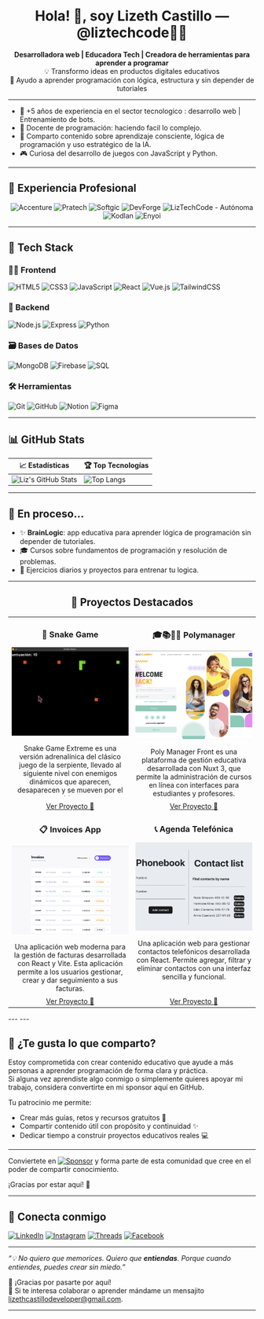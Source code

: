 <h1 align="center">Hola! 👋, soy Lizeth Castillo — @liztechcode👩‍💻</h1>

<p align="center">
  <strong>Desarrolladora web | Educadora Tech | Creadora de herramientas para aprender a programar</strong><br>
  💡 Transformo ideas en productos digitales educativos<br>
  🧠 Ayudo a aprender programación con lógica, estructura y sin depender de tutoriales
</p>

---

- 🚀 +5 años de experiencia en el sector tecnologico : desarrollo web | Entrenamiento de bots.
- 🧠 Docente de programación: haciendo facil lo complejo.
- 📣 Comparto contenido sobre aprendizaje consciente, lógica de programación y uso estratégico de la IA.
- 🎮 Curiosa del desarrollo de juegos con JavaScript y Python.

---
## 💼 Experiencia Profesional

<div align="center">
  <img src="https://img.shields.io/badge/Accenture-A100FF?style=for-the-badge&logo=accenture&logoColor=white" alt="Accenture" />
  <img src="https://img.shields.io/badge/Pratech-0078D7?style=for-the-badge&logo=data:image/svg+xml;base64,PHN2ZyB4bWxucz0iaHR0cDovL3d3dy53My5vcmcvMjAwMC9zdmciIHZpZXdCb3g9IjAgMCA0OCA0OCIgd2lkdGg9IjQ4cHgiIGhlaWdodD0iNDhweCI+PHJlY3Qgd2lkdGg9IjQ4IiBoZWlnaHQ9IjQ4IiBmaWxsPSIjMDA3OEQ3Ii8+PHRleHQgeD0iNTAlIiB5PSI1MCUiIGRvbWluYW50LWJhc2VsaW5lPSJtaWRkbGUiIHRleHQtYW5jaG9yPSJtaWRkbGUiIGZvbnQtZmFtaWx5PSJzYW5zLXNlcmlmIiBmb250LXdlaWdodD0iYm9sZCIgZm9udC1zaXplPSIxNnB4IiBmaWxsPSJ3aGl0ZSI+UDwvdGV4dD48L3N2Zz4=" alt="Pratech" />
  <img src="https://img.shields.io/badge/Softgic-FF6B00?style=for-the-badge&logo=data:image/svg+xml;base64,PHN2ZyB4bWxucz0iaHR0cDovL3d3dy53My5vcmcvMjAwMC9zdmciIHZpZXdCb3g9IjAgMCA0OCA0OCIgd2lkdGg9IjQ4cHgiIGhlaWdodD0iNDhweCI+PHJlY3Qgd2lkdGg9IjQ4IiBoZWlnaHQ9IjQ4IiBmaWxsPSIjRkY2QjAwIi8+PHRleHQgeD0iNTAlIiB5PSI1MCUiIGRvbWluYW50LWJhc2VsaW5lPSJtaWRkbGUiIHRleHQtYW5jaG9yPSJtaWRkbGUiIGZvbnQtZmFtaWx5PSJzYW5zLXNlcmlmIiBmb250LXdlaWdodD0iYm9sZCIgZm9udC1zaXplPSIxNnB4IiBmaWxsPSJ3aGl0ZSI+UzwvdGV4dD48L3N2Zz4=" alt="Softgic" />
  <img src="https://img.shields.io/badge/DevForge-512BD4?style=for-the-badge&logo=data:image/svg+xml;base64,PHN2ZyB4bWxucz0iaHR0cDovL3d3dy53My5vcmcvMjAwMC9zdmciIHZpZXdCb3g9IjAgMCA0OCA0OCIgd2lkdGg9IjQ4cHgiIGhlaWdodD0iNDhweCI+PHJlY3Qgd2lkdGg9IjQ4IiBoZWlnaHQ9IjQ4IiBmaWxsPSIjNTEyQkQ0Ii8+PHRleHQgeD0iNTAlIiB5PSI1MCUiIGRvbWluYW50LWJhc2VsaW5lPSJtaWRkbGUiIHRleHQtYW5jaG9yPSJtaWRkbGUiIGZvbnQtZmFtaWx5PSJzYW5zLXNlcmlmIiBmb250LXdlaWdodD0iYm9sZCIgZm9udC1zaXplPSIxNnB4IiBmaWxsPSJ3aGl0ZSI+REY8L3RleHQ+PC9zdmc+" alt="DevForge" />
  <img src="https://img.shields.io/badge/LizTechCode-10B981?style=for-the-badge&logo=data:image/svg+xml;base64,PHN2ZyB4bWxucz0iaHR0cDovL3d3dy53My5vcmcvMjAwMC9zdmciIHZpZXdCb3g9IjAgMCA0OCA0OCIgd2lkdGg9IjQ4cHgiIGhlaWdodD0iNDhweCI+PHJlY3Qgd2lkdGg9IjQ4IiBoZWlnaHQ9IjQ4IiBmaWxsPSIjMTBCOTgxIi8+PHRleHQgeD0iNTAlIiB5PSI1MCUiIGRvbWluYW50LWJhc2VsaW5lPSJtaWRkbGUiIHRleHQtYW5jaG9yPSJtaWRkbGUiIGZvbnQtZmFtaWx5PSJzYW5zLXNlcmlmIiBmb250LXdlaWdodD0iYm9sZCIgZm9udC1zaXplPSIxNnB4IiBmaWxsPSJ3aGl0ZSI+TFQ8L3RleHQ+PC9zdmc+" alt="LizTechCode - Autónoma" />
  <img src="https://img.shields.io/badge/Kodlan-007BFF?style=for-the-badge&logo=data:image/svg+xml;base64,PHN2ZyB4bWxucz0iaHR0cDovL3d3dy53My5vcmcvMjAwMC9zdmciIHZpZXdCb3g9IjAgMCA0OCA0OCIgd2lkdGg9IjQ4cHgiIGhlaWdodD0iNDhweCI+PHJlY3Qgd2lkdGg9IjQ4IiBoZWlnaHQ9IjQ4IiBmaWxsPSIjMDA3QkZGIi8+PHRleHQgeD0iNTAlIiB5PSI1MCUiIGRvbWluYW50LWJhc2VsaW5lPSJtaWRkbGUiIHRleHQtYW5jaG9yPSJtaWRkbGUiIGZvbnQtZmFtaWx5PSJzYW5zLXNlcmlmIiBmb250LXdlaWdodD0iYm9sZCIgZm9udC1zaXplPSIxNnB4IiBmaWxsPSJ3aGl0ZSI+SzwvdGV4dD48L3N2Zz4=" alt="Kodlan" />
  <img src="https://img.shields.io/badge/Enyoi-6C63FF?style=for-the-badge&logo=data:image/svg+xml;base64,PHN2ZyB4bWxucz0iaHR0cDovL3d3dy53My5vcmcvMjAwMC9zdmciIHZpZXdCb3g9IjAgMCA0OCA0OCIgd2lkdGg9IjQ4cHgiIGhlaWdodD0iNDhweCI+PHJlY3Qgd2lkdGg9IjQ4IiBoZWlnaHQ9IjQ4IiBmaWxsPSIjNkM2M0ZGIi8+PHRleHQgeD0iNTAlIiB5PSI1MCUiIGRvbWluYW50LWJhc2VsaW5lPSJtaWRkbGUiIHRleHQtYW5jaG9yPSJtaWRkbGUiIGZvbnQtZmFtaWx5PSJzYW5zLXNlcmlmIiBmb250LXdlaWdodD0iYm9sZCIgZm9udC1zaXplPSIxNnB4IiBmaWxsPSJ3aGl0ZSI+RTwvdGV4dD48L3N2Zz4=" alt="Enyoi" />
</div>

---

## 🧰 Tech Stack

### 🧑‍🎨 Frontend
![HTML5](https://img.shields.io/badge/HTML-E34F26?style=flat&logo=html5&logoColor=white)
![CSS3](https://img.shields.io/badge/CSS-1572B6?style=flat&logo=css3&logoColor=white)
![JavaScript](https://img.shields.io/badge/JavaScript-F7DF1E?style=flat&logo=javascript&logoColor=black)
![React](https://img.shields.io/badge/React-20232A?style=flat&logo=react&logoColor=61DAFB)
![Vue.js](https://img.shields.io/badge/Vue.js-35495E?style=flat&logo=vue.js&logoColor=4FC08D)
![TailwindCSS](https://img.shields.io/badge/Tailwind-38B2AC?style=flat&logo=tailwind-css&logoColor=white)

### 🔧 Backend
![Node.js](https://img.shields.io/badge/Node.js-339933?style=flat&logo=node.js&logoColor=white)
![Express](https://img.shields.io/badge/Express.js-000000?style=flat&logo=express&logoColor=white)
![Python](https://img.shields.io/badge/Python-3776AB?style=flat&logo=python&logoColor=white)

### 🗃️ Bases de Datos
![MongoDB](https://img.shields.io/badge/MongoDB-47A248?style=flat&logo=mongodb&logoColor=white)
![Firebase](https://img.shields.io/badge/Firebase-FFCA28?style=flat&logo=firebase&logoColor=black)
![SQL](https://img.shields.io/badge/SQL-4479A1?style=flat&logo=mysql&logoColor=white)


### 🛠️ Herramientas
![Git](https://img.shields.io/badge/Git-F05032?style=flat&logo=git&logoColor=white)
![GitHub](https://img.shields.io/badge/GitHub-181717?style=flat&logo=github&logoColor=white)
![Notion](https://img.shields.io/badge/Notion-000000?style=flat&logo=notion&logoColor=white)
![Figma](https://img.shields.io/badge/Figma-F24E1E?style=flat&logo=figma&logoColor=white)


---

## 📊 GitHub Stats

| 📈 Estadísticas                                                                                                     | 🏆 Top Tecnologías                                                                                                   |
| ------------------------------------------------------------------------------------------------------------------ | ------------------------------------------------------------------------------------------------------------------- |
| ![Liz's GitHub Stats](https://github-readme-stats.vercel.app/api?username=lizethcas&show_icons=true&theme=radical) | ![Top Langs](https://github-readme-stats.vercel.app/api/top-langs/?username=lizethcas&layout=compact&theme=radical) |


---

## 🌱 En proceso...

- ✨ **BrainLogic**: app educativa para aprender lógica de programación sin depender de tutoriales.
- 🎓 Cursos sobre fundamentos de programación y resolución de problemas.
- 🧩 Ejercicios diarios y proyectos para entrenar tu logica.

---
<h2 align="center">🚀 Proyectos Destacados</h2>

<table align="center" border="0" cellspacing="0" cellpadding="10" style="table-layout: fixed; width: 100%; max-width: 1000px;">
  <tr>
    <td align="center" valign="top" style="border: none; width: 50%;">
      <h3>🐍 Snake Game</h3>
      <img src="./assets/snake_game.jpeg" width="300" alt="Snake Game" style="height: 180px; object-fit: cover;"/>
      <div style="height: 120px; overflow: auto;">
        <p>Snake Game Extreme es una versión adrenalínica del clásico juego de la serpiente, llevado al siguiente nivel con enemigos dinámicos que aparecen, desaparecen y se mueven por el tablero.</p>
      </div>
    </td>
    <td align="center" valign="top" style="border: none; width: 50%;">
      <h3>🎓📚👩‍💻 Polymanager</h3>
      <img src="./assets/polymanager.png" width="300" alt="Polymanager" style="height: 180px; object-fit: cover;"/>
      <div style="height: 120px; overflow: auto;">
        <p>Poly Manager Front es una plataforma de gestión educativa desarrollada con Nuxt 3, que permite la administración de cursos en línea con interfaces para estudiantes y profesores.</p>
      </div>
    </td>
  </tr>
  <tr>
    <td align="center" style="border: none;">
      <a href="https://github.com/lizethcas/snake_game">Ver Proyecto 🚀</a>
    </td>
    <td align="center" style="border: none;">
      <a href="https://github.com/lizethcas/poly_manager_front">Ver Proyecto 🚀</a>
    </td>
  </tr>
  <tr>
    <td align="center" valign="top" style="border: none; width: 50%;">
      <h3>📋 Invoices App</h3>
      <img src="./assets/invoices_app.png" width="300" alt="Invoices App" style="height: 180px; object-fit: cover;"/>
      <div style="height: 120px; overflow: auto;">
        <p>Una aplicación web moderna para la gestión de facturas desarrollada con React y Vite. Esta aplicación permite a los usuarios gestionar, crear y dar seguimiento a sus facturas.</p>
      </div>
    </td>
    <td align="center" valign="top" style="border: none; width: 50%;">
      <h3>📞 Agenda Telefónica</h3>
      <img src="/assets/phonebook.png" width="300" alt="Phonebook" style="height: 180px; object-fit: cover;"/>
      <div style="height: 120px; overflow: auto;">
        <p>Una aplicación web para gestionar contactos telefónicos desarrollada con React. Permite agregar, filtrar y eliminar contactos con una interfaz sencilla y funcional.</p>
      </div>
    </td>
  </tr>
  <tr>
    <td align="center" style="border: none;">
      <a href="https://github.com/lizethcas/invoices-app">Ver Proyecto 🚀</a>
    </td>
    <td align="center" style="border: none;">
      <a href="https://github.com/lizethcas/phonebook">Ver Proyecto 🚀</a>
    </td>
  </tr>
</table>
---
---

## 💜 ¿Te gusta lo que comparto?

Estoy comprometida con crear contenido educativo que ayude a más personas a aprender programación de forma clara y práctica.  
Si alguna vez aprendiste algo conmigo o simplemente quieres apoyar mi trabajo, considera convertirte en mi sponsor aquí en GitHub.

Tu patrocinio me permite:

- Crear más guías, retos y recursos gratuitos 🧠  
- Compartir contenido útil con propósito y continuidad ✨  
- Dedicar tiempo a construir proyectos educativos reales 💻

---


Conviertete en [![Sponsor](https://img.shields.io/badge/Sponsor-%F0%9F%92%9C-purple?style=for-the-badge)](https://github.com/sponsors/lizethcas) y forma parte de esta comunidad que cree en el poder de compartir conocimiento.


¡Gracias por estar aquí! 💜

---

## 📣 Conecta conmigo

[![LinkedIn](https://img.shields.io/badge/LinkedIn-blue?style=flat&logo=linkedin&logoColor=white)](https://www.linkedin.com/in/lizethcastillo/)
[![Instagram](https://img.shields.io/badge/Instagram-purple?style=flat&logo=instagram&logoColor=white)](https://www.instagram.com/liztechcode/)
[![Threads](https://img.shields.io/badge/Threads-black?style=flat&logo=threads&logoColor=white)](https://www.threads.com/@liztechcode/)
[![Facebook](https://img.shields.io/badge/Facebook-blue?style=flat&logo=facebook&logoColor=white)](https://www.facebook.com/profile.php?id=61569038885879)


---

_“💡 No quiero que memorices. Quiero que **entiendas**. Porque cuando entiendes, puedes crear sin miedo.”_

🌟 ¡Gracias por pasarte por aquí!  
💌 Si te interesa colaborar o aprender mándame un mensajito lizethcastillodeveloper@gmail.com.

---



